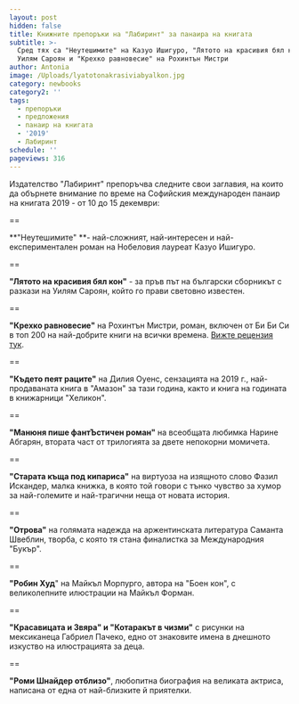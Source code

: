 ```yaml
---
layout: post
hidden: false
title: Книжните препоръки на "Лабиринт" за панаира на книгата
subtitle: >-
  Сред тях са "Неутешимите" на Казуо Ишигуро, "Лятото на красивия бял кон" на
  Уилям Сароян и "Крехко равновесие" на Рохинтън Мистри
author: Antonia
image: /Uploads/lyatotonakrasiviabyalkon.jpg
category: newbooks
category2: ''
tags:
  - препоръки
  - предложения
  - панаир на книгата
  - '2019'
  - Лабиринт
schedule: ''
pageviews: 316
---
```

Издателство "Лабиринт" препоръчва следните свои заглавия, на които да обърнете внимание по време на Софийския международен панаир на книгата 2019 - от 10 до 15 декември:

\==

**"Неутешимите" **- най-сложният, най-интересен и най-експериментален роман на Нобеловия лауреат Казуо Ишигуро.

\==

**"Лятото на красивия бял кон"** - за пръв път на български сборникът с разкази на Уилям Сароян, който го прави световно известен.

\==

**"Крехко равновесие"** на Рохинтън Мистри, роман, включен от Би Би Си в топ 200 на най-добрите книги на всички времена. [Вижте рецензия тук](https://literaturnirazgovori.com/bookreviews/2019/11/25/10-44-%D1%80%D0%B5%D1%86%D0%B5%D0%BD%D0%B7%D0%B8%D1%8F-%D0%BA%D1%80%D0%B5%D1%85%D0%BA%D0%BE-%D1%80%D0%B0%D0%B2%D0%BD%D0%BE%D0%B2%D0%B5%D1%81%D0%B8%D0%B5-%D0%BE%D1%82-%D1%80%D0%BE%D1%85%D0%B8%D0%BD%D1%82%D1%8A%D0%BD-%D0%BC%D0%B8%D1%81%D1%82%D1%80%D0%B8.html).

\==

**"Където пеят раците"** на Дилия Оуенс, сензацията на 2019 г., най-продаваната книга в "Амазон" за тази година, както и книга на годината в книжарници "Хеликон".

\==

**"Манюня пише фантЪстичен роман"** на всеобщата любимка Нарине Абгарян, втората част от трилогията за двете непокорни момичета.

\==

**"Старата къща под кипариса"** на виртуоза на изящното слово Фазил Искандер, малка книжка, в която той говори с тънко чувство за хумор за най-големите и най-трагични неща от новата история.

\==

**"Отрова"** на голямата надежда на аржентинската литература Саманта Швеблин, творба, с която тя стана финалистка за Международния "Букър".

\==

**"Робин Худ**" на Майкъл Морпурго, автора на "Боен кон", с великолепните илюстрации на Майкъл Форман.

\==

**"Красавицата и Звяра" и "Котаракът в чизми"** с рисунки на мексиканеца Габриел Пачеко, едно от знаковите имена в днешното изкуство на илюстрацията за деца.

\==

**"Роми Шнайдер отблизо"**, любопитна биография на великата актриса, написана от една от най-близките й приятелки.

